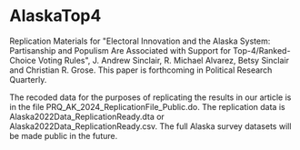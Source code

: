 # AlaskaTop4
Replication Materials for "Electoral Innovation and the Alaska System:  Partisanship and Populism Are Associated with Support for Top-4/Ranked-Choice Voting Rules", J. Andrew Sinclair, R. Michael Alvarez, Betsy Sinclair and Christian R. Grose.  This paper is forthcoming in Political Research Quarterly.

The recoded data for the purposes of replicating the results in our article is in the file PRQ_AK_2024_ReplicationFile_Public.do.  The replication data is Alaska2022Data_ReplicationReady.dta or Alaska2022Data_ReplicationReady.csv. The full Alaska survey datasets will be made public in the future.  
